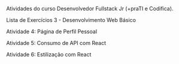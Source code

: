 Atividades do curso Desenvolvedor Fullstack Jr (+praTI e Codifica).

Lista de Exercícios 3 - Desenvolvimento Web Básico

Atividade 4: Página de Perfil Pessoal

Atividade 5: Consumo de API com React

Atividade 6: Estilização com React

